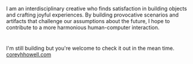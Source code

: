 I am an interdisciplinary creative who finds satisfaction in building objects and crafting joyful experiences. By building provocative scenarios and artifacts that challenge our assumptions about the future, I hope to contribute to a more harmonious human-computer interaction. 
#
I'm still building but you're welcome to check it out in the mean time. [coreyhhowell.com](https://www.coreyhhowell.com/)
